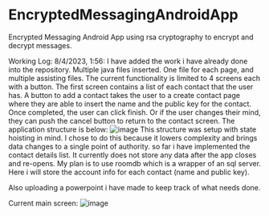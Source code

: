 # EncryptedMessagingAndroidApp
Encrypted Messaging Android App using rsa cryptography to encrypt and decrypt messages.


Working Log:
8/4/2023, 1:56: I have added the work i have already done into the repository. Multiple java files inserted. One file for each page, and multiple assisting files. The current functionality is limited to 4 screens each with a button. The first screen contains a list of each contact that the user has. A button to add a contact takes the user to a create contact page where they are able to insert the name and the public key for the contact. Once completed, the user can click finish. Or if the user changes their mind, they can push the cancel button to return to the contact screen.
The application structure is below:
![image](https://github.com/nicholascallee/EncryptedMessagingAndroidApp/assets/141438641/6c2735c5-f544-4d4d-bac7-bd5dde5a9d2d)
This structure was setup with state hoisting in mind. I chose to do this because it lowers complexity and brings data changes to a single point of authority. so far i have implemented the contact details list. It currently does not store any data after the app closes and re-opens. My plan is to use roomdb which is a wrapper of an sql server. Here i will store the account info for each contact (name and public key).

Also uploading a powerpoint i have made to keep track of what needs done.

Current main screen: 
![image](https://github.com/nicholascallee/EncryptedMessagingAndroidApp/assets/141438641/00b95b25-04f7-4124-83eb-f131992f0e4e)

